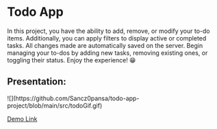 <h1>Todo App</h1>

In this project, you have the ability to add, remove, or modify your to-do items. Additionally, you can apply filters to display active or completed tasks. All changes made are automatically saved on the server. Begin managing your to-dos by adding new tasks, removing existing ones, or toggling their status. Enjoy the experience! 😁

<h2>Presentation:</h2>
![](https://github.com/Sancz0pansa/todo-app-project/blob/main/src/todoGif.gif)

<a href="https://sancz0pansa.github.io/todo-app-project/#/">Demo Link</a>
